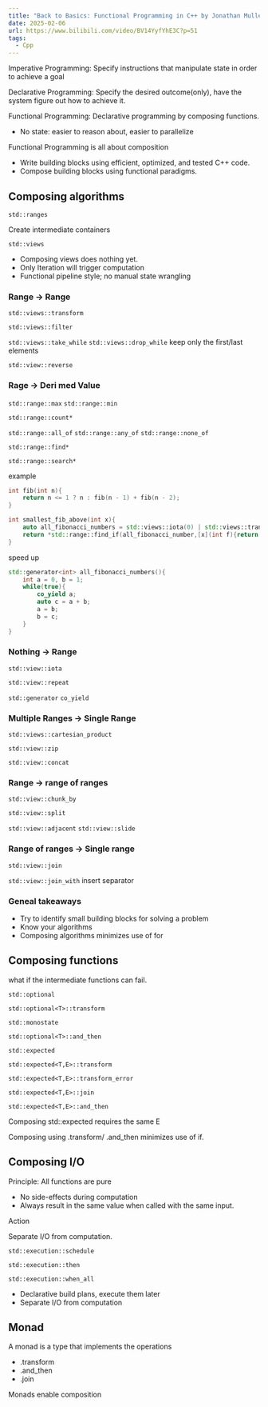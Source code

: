 ```yaml
---
title: "Back to Basics: Functional Programming in C++ by Jonathan Muller"
date: 2025-02-06
url: https://www.bilibili.com/video/BV14YyfYhE3C?p=51
tags:
  - Cpp
---
```


Imperative Programming: Specify instructions that manipulate state in order to achieve a goal

Declarative Programming: Specify the desired outcome(only), have the system figure out how to achieve it.

Functional Programming: Declarative programming by composing functions.

- No state: easier to reason about, easier to parallelize

Functional Programming is all about composition

- Write building blocks using efficient, optimized, and tested C++ code.
- Compose building blocks using functional paradigms.

## Composing algorithms

`std::ranges`

Create intermediate containers

`std::views`

- Composing views does nothing yet.
- Only Iteration will trigger computation
- Functional pipeline style; no manual state wrangling

### Range -> Range

`std::views::transform`

`std::views::filter`

`std::views::take_while` `std::views::drop_while` keep only the first/last elements

`std::view::reverse`

### Rage -> Deri med Value

`std::range::max` `std::range::min`

`std::range::count*`

`std::range::all_of` `std::range::any_of` `std::range::none_of`

`std::range::find*`

`std::range::search*`

example

```cpp
int fib(int n){
    return n <= 1 ? n : fib(n - 1) + fib(n - 2);
}

int smallest_fib_above(int x){
    auto all_fibonacci_numbers = std::views::iota(0) | std::views::transform(fib);
    return *std::range::find_if(all_fibonacci_number,[x](int f){return f > x;});
}

```

speed up

```cpp
std::generator<int> all_fibonacci_numbers(){
    int a = 0, b = 1;
    while(true){
        co_yield a;
        auto c = a + b;
        a = b;
        b = c;
    }
}
```

### Nothing -> Range

`std::view::iota`

`std::view::repeat`

`std::generator` `co_yield`

### Multiple Ranges -> Single Range

`std::views::cartesian_product`

`std::view::zip`

`std::view::concat`

### Range -> range of ranges

`std::view::chunk_by`

`std::view::split`

`std::view::adjacent` `std::view::slide`

### Range of ranges -> Single range

`std::view::join`

`std::view::join_with` insert separator

### Geneal takeaways

- Try to identify small building blocks for solving a problem
- Know your algorithms
- Composing algorithms minimizes use of for

## Composing functions

what if the intermediate functions can fail.

`std::optional`

`std::optional<T>::transform`

`std::monostate`

`std::optional<T>::and_then`

`std::expected`

`std::expected<T,E>::transform`

`std::expected<T,E>::transform_error`

`std::expected<T,E>::join`

`std::expected<T,E>::and_then`

Composing std::expected requires the same E

Composing using .transform/ .and_then minimizes use of if.

## Composing I/O

Principle: All functions are pure

- No side-effects during computation
- Always result in the same value when called with the same input.

Action

Separate I/O from computation.

`std::execution::schedule`

`std::execution::then`

`std::execution::when_all`

- Declarative build plans, execute them later
- Separate I/O from computation

## Monad

A monad is a type that implements the operations

- .transform
- .and_then
- .join

Monads enable composition
